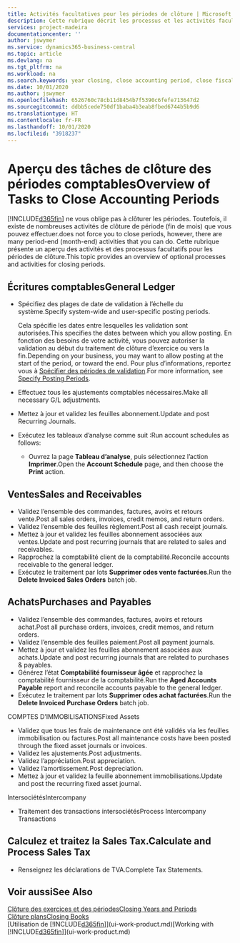```yaml
---
title: Activités facultatives pour les périodes de clôture | Microsoft Docs
description: Cette rubrique décrit les processus et les activités facultatifs pour la clôture des périodes comptables dans Business Central.
services: project-madeira
documentationcenter: ''
author: jswymer
ms.service: dynamics365-business-central
ms.topic: article
ms.devlang: na
ms.tgt_pltfrm: na
ms.workload: na
ms.search.keywords: year closing, close accounting period, close fiscal year, aging, creditor payments, vendor payments
ms.date: 10/01/2020
ms.author: jswymer
ms.openlocfilehash: 6526760c78cb11d8454b7f5390c6fefe713647d2
ms.sourcegitcommit: ddbb5cede750df1baba4b3eab8fbed6744b5b9d6
ms.translationtype: HT
ms.contentlocale: fr-FR
ms.lasthandoff: 10/01/2020
ms.locfileid: "3918237"
---
```

# <a name="overview-of-tasks-to-close-accounting-periods"></a><span data-ttu-id="e829b-103">Aperçu des tâches de clôture des périodes comptables</span><span class="sxs-lookup"><span data-stu-id="e829b-103">Overview of Tasks to Close Accounting Periods</span></span>
[!INCLUDE[d365fin](includes/d365fin_md.md)] <span data-ttu-id="e829b-104">ne vous oblige pas à clôturer les périodes. Toutefois, il existe de nombreuses activités de clôture de période (fin de mois) que vous pouvez effectuer.</span><span class="sxs-lookup"><span data-stu-id="e829b-104">does not force you to close periods, however, there are many period-end (month-end) activities that you can do.</span></span> <span data-ttu-id="e829b-105">Cette rubrique présente un aperçu des activités et des processus facultatifs pour les périodes de clôture.</span><span class="sxs-lookup"><span data-stu-id="e829b-105">This topic provides an overview of optional processes and activities for closing periods.</span></span>  

## <a name="general-ledger"></a><span data-ttu-id="e829b-106">Écritures comptables</span><span class="sxs-lookup"><span data-stu-id="e829b-106">General Ledger</span></span>
* <span data-ttu-id="e829b-107">Spécifiez des plages de date de validation à l’échelle du système.</span><span class="sxs-lookup"><span data-stu-id="e829b-107">Specify system-wide and user-specific posting periods.</span></span>  

    <span data-ttu-id="e829b-108">Cela spécifie les dates entre lesquelles les validation sont autorisées.</span><span class="sxs-lookup"><span data-stu-id="e829b-108">This specifies the dates between which you allow posting.</span></span> <span data-ttu-id="e829b-109">En fonction des besoins de votre activité, vous pouvez autoriser la validation au début du traitement de clôture d’exercice ou vers la fin.</span><span class="sxs-lookup"><span data-stu-id="e829b-109">Depending on your business, you may want to allow posting at the start of the period, or toward the end.</span></span> <span data-ttu-id="e829b-110">Pour plus d’informations, reportez vous à [Spécifier des périodes de validation](finance-how-specify-posting-periods.md).</span><span class="sxs-lookup"><span data-stu-id="e829b-110">For more information, see [Specify Posting Periods](finance-how-specify-posting-periods.md).</span></span>  
* <span data-ttu-id="e829b-111">Effectuez tous les ajustements comptables nécessaires.</span><span class="sxs-lookup"><span data-stu-id="e829b-111">Make all necessary G/L adjustments.</span></span>  
* <span data-ttu-id="e829b-112">Mettez à jour et validez les feuilles abonnement.</span><span class="sxs-lookup"><span data-stu-id="e829b-112">Update and post Recurring Journals.</span></span>  
  <!--* Process Consolidations-->
* <span data-ttu-id="e829b-113">Exécutez les tableaux d’analyse comme suit :</span><span class="sxs-lookup"><span data-stu-id="e829b-113">Run account schedules as follows:</span></span>  
  * <span data-ttu-id="e829b-114">Ouvrez la page **Tableau d’analyse**, puis sélectionnez l’action **Imprimer**.</span><span class="sxs-lookup"><span data-stu-id="e829b-114">Open the **Account Schedule** page, and then choose the **Print** action.</span></span>  

## <a name="sales-and-receivables"></a><span data-ttu-id="e829b-115">Ventes</span><span class="sxs-lookup"><span data-stu-id="e829b-115">Sales and Receivables</span></span>
* <span data-ttu-id="e829b-116">Validez l’ensemble des commandes, factures, avoirs et retours vente.</span><span class="sxs-lookup"><span data-stu-id="e829b-116">Post all sales orders, invoices, credit memos, and return orders.</span></span>  
* <span data-ttu-id="e829b-117">Validez l’ensemble des feuilles règlement.</span><span class="sxs-lookup"><span data-stu-id="e829b-117">Post all cash receipt journals.</span></span>  
* <span data-ttu-id="e829b-118">Mettez à jour et validez les feuilles abonnement associées aux ventes.</span><span class="sxs-lookup"><span data-stu-id="e829b-118">Update and post recurring journals that are related to sales and receivables.</span></span>  
* <span data-ttu-id="e829b-119">Rapprochez la comptabilité client de la comptabilité.</span><span class="sxs-lookup"><span data-stu-id="e829b-119">Reconcile accounts receivable to the general ledger.</span></span>  
* <span data-ttu-id="e829b-120">Exécutez le traitement par lots **Supprimer cdes vente facturées**.</span><span class="sxs-lookup"><span data-stu-id="e829b-120">Run the **Delete Invoiced Sales Orders** batch job.</span></span>  

## <a name="purchases-and-payables"></a><span data-ttu-id="e829b-121">Achats</span><span class="sxs-lookup"><span data-stu-id="e829b-121">Purchases and Payables</span></span>
* <span data-ttu-id="e829b-122">Validez l’ensemble des commandes, factures, avoirs et retours achat.</span><span class="sxs-lookup"><span data-stu-id="e829b-122">Post all purchase orders, invoices, credit memos, and return orders.</span></span>  
* <span data-ttu-id="e829b-123">Validez l’ensemble des feuilles paiement.</span><span class="sxs-lookup"><span data-stu-id="e829b-123">Post all payment journals.</span></span>  
* <span data-ttu-id="e829b-124">Mettez à jour et validez les feuilles abonnement associées aux achats.</span><span class="sxs-lookup"><span data-stu-id="e829b-124">Update and post recurring journals that are related to purchases & payables.</span></span>  
* <span data-ttu-id="e829b-125">Générez l’état **Comptabilité fournisseur âgée** et rapprochez la comptabilité fournisseur de la comptabilité.</span><span class="sxs-lookup"><span data-stu-id="e829b-125">Run the **Aged Accounts Payable** report and reconcile accounts payable to the general ledger.</span></span>  
* <span data-ttu-id="e829b-126">Exécutez le traitement par lots **Supprimer cdes achat facturées**.</span><span class="sxs-lookup"><span data-stu-id="e829b-126">Run the **Delete Invoiced Purchase Orders** batch job.</span></span>  

<span data-ttu-id="e829b-127">COMPTES D’IMMOBILISATIONS</span><span class="sxs-lookup"><span data-stu-id="e829b-127">Fixed Assets</span></span>
* <span data-ttu-id="e829b-128">Validez que tous les frais de maintenance ont été validés via les feuilles immobilisation ou factures.</span><span class="sxs-lookup"><span data-stu-id="e829b-128">Post all maintenance costs have been posted through the fixed asset journals or invoices.</span></span>
* <span data-ttu-id="e829b-129">Validez les ajustements.</span><span class="sxs-lookup"><span data-stu-id="e829b-129">Post adjustments.</span></span>
* <span data-ttu-id="e829b-130">Validez l’appréciation.</span><span class="sxs-lookup"><span data-stu-id="e829b-130">Post appreciation.</span></span>
* <span data-ttu-id="e829b-131">Validez l’amortissement.</span><span class="sxs-lookup"><span data-stu-id="e829b-131">Post depreciation.</span></span>
* <span data-ttu-id="e829b-132">Mettez à jour et validez la feuille abonnement immobilisations.</span><span class="sxs-lookup"><span data-stu-id="e829b-132">Update and post the recurring fixed asset journal.</span></span>

<span data-ttu-id="e829b-133">Intersociétés</span><span class="sxs-lookup"><span data-stu-id="e829b-133">Intercompany</span></span>
* <span data-ttu-id="e829b-134">Traitement des transactions intersociétés</span><span class="sxs-lookup"><span data-stu-id="e829b-134">Process Intercompany Transactions</span></span>

## <a name="calculate-and-process-sales-tax"></a><span data-ttu-id="e829b-135">Calculez et traitez la Sales Tax.</span><span class="sxs-lookup"><span data-stu-id="e829b-135">Calculate and Process Sales Tax</span></span>
* <span data-ttu-id="e829b-136">Renseignez les déclarations de TVA.</span><span class="sxs-lookup"><span data-stu-id="e829b-136">Complete Tax Statements.</span></span>  

## <a name="see-also"></a><span data-ttu-id="e829b-137">Voir aussi</span><span class="sxs-lookup"><span data-stu-id="e829b-137">See Also</span></span>
[<span data-ttu-id="e829b-138">Clôture des exercices et des périodes</span><span class="sxs-lookup"><span data-stu-id="e829b-138">Closing Years and Periods</span></span>](year-close-years-periods.md)  
[<span data-ttu-id="e829b-139">Clôture plans</span><span class="sxs-lookup"><span data-stu-id="e829b-139">Closing Books</span></span>](year-close-books.md)  
<span data-ttu-id="e829b-140">[Utilisation de [!INCLUDE[d365fin](includes/d365fin_md.md)]](ui-work-product.md)</span><span class="sxs-lookup"><span data-stu-id="e829b-140">[Working with [!INCLUDE[d365fin](includes/d365fin_md.md)]](ui-work-product.md)</span></span>
